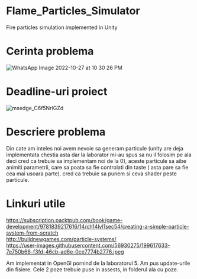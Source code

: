 # Flame_Particles_Simulator
Fire particles simulation implemented in Unity

# Cerinta problema
![WhatsApp Image 2022-10-27 at 10 30 26 PM](https://user-images.githubusercontent.com/56930275/199617633-7e750b66-f3fd-46cb-ad6e-0ce7774b2776.jpeg)

# Deadline-uri proiect
![msedge_C6f5NrlGZd](https://user-images.githubusercontent.com/56930275/199582956-36670e23-bfe4-4453-a632-87e911a18ab2.png)

# Descriere problema
Din cate am inteles noi avem nevoie sa generam particule (unity are deja implementata chestia asta dar la laborator mi-au spus sa nu il folosim pe ala deci cred ca trebuie sa implementam noi de la 0), aceste particule sa aibe animiti parametrii, care sa poata sa fie controlati din taste ( asta pare sa fie cea mai usoara parte). cred ca trebuie sa punem si ceva shader peste particule.

# Linkuri utile
https://subscription.packtpub.com/book/game-development/9781839217616/14/ch14lvl1sec54/creating-a-simple-particle-system-from-scratch<br/>
http://buildnewgames.com/particle-systems/<br/>
https://user-images.githubusercontent.com/56930275/199617633-7e750b66-f3fd-46cb-ad6e-0ce7774b2776.jpeg<br/>

Am implementat in OpenGl pornind de la laboratorul 5.
Am pus update-urile din fisiere.
Cele 2 poze trebuie puse in assests, in folderul ala cu poze.

